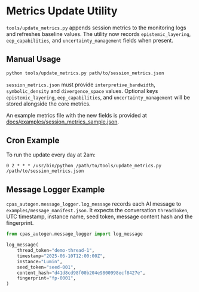 # Metrics Update Utility

`tools/update_metrics.py` appends session metrics to the monitoring logs and refreshes baseline values. The utility now records `epistemic_layering`, `eep_capabilities`, and `uncertainty_management` fields when present.

## Manual Usage

```bash
python tools/update_metrics.py path/to/session_metrics.json
```

`session_metrics.json` must provide `interpretive_bandwidth`, `symbolic_density` and `divergence_space` values. Optional keys `epistemic_layering`, `eep_capabilities`, and `uncertainty_management` will be stored alongside the core metrics.

An example metrics file with the new fields is provided at [docs/examples/session_metrics_sample.json](examples/session_metrics_sample.json).

## Cron Example

To run the update every day at 2am:

```
0 2 * * * /usr/bin/python /path/to/tools/update_metrics.py /path/to/session_metrics.json
```
## Message Logger Example

`cpas_autogen.message_logger.log_message` records each AI message to `examples/message_manifest.json`. It expects the conversation `threadToken`, UTC timestamp, instance name, seed token, message content hash and the fingerprint.

```python
from cpas_autogen.message_logger import log_message

log_message(
    thread_token="demo-thread-1",
    timestamp="2025-06-10T12:00:00Z",
    instance="Lumin",
    seed_token="seed-001",
    content_hash="d41d8cd98f00b204e9800998ecf8427e",
    fingerprint="fp-0001",
)
```
